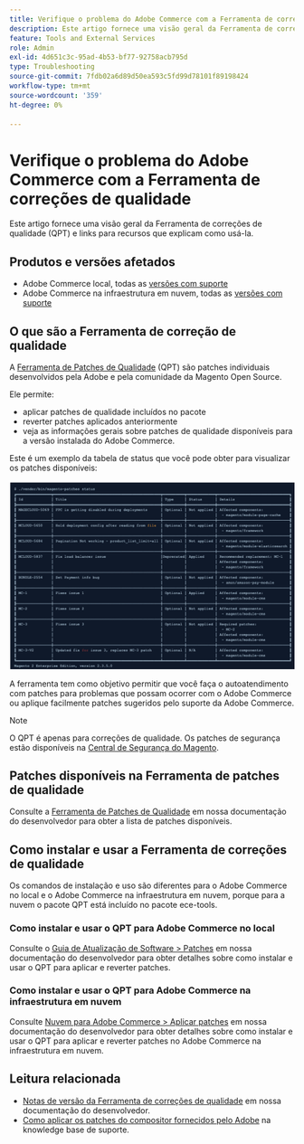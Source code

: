 ```yaml
---
title: Verifique o problema do Adobe Commerce com a Ferramenta de correções de qualidade
description: Este artigo fornece uma visão geral da Ferramenta de correções de qualidade (QPT) e links para recursos que explicam como usá-la.
feature: Tools and External Services
role: Admin
exl-id: 4d651c3c-95ad-4b53-bf77-92758acb795d
type: Troubleshooting
source-git-commit: 7fdb02a6d89d50ea593c5fd99d78101f89198424
workflow-type: tm+mt
source-wordcount: '359'
ht-degree: 0%

---
```


# Verifique o problema do Adobe Commerce com a Ferramenta de correções de qualidade

Este artigo fornece uma visão geral da Ferramenta de correções de qualidade (QPT) e links para recursos que explicam como usá-la.

## Produtos e versões afetados

* Adobe Commerce local, todas as [versões com suporte](https://www.adobe.com/content/dam/cc/en/legal/terms/enterprise/pdfs/Adobe-Commerce-Software-Lifecycle-Policy.pdf)
* Adobe Commerce na infraestrutura em nuvem, todas as [versões com suporte](https://www.adobe.com/content/dam/cc/en/legal/terms/enterprise/pdfs/Adobe-Commerce-Software-Lifecycle-Policy.pdf)

## O que são a Ferramenta de correção de qualidade

A [Ferramenta de Patches de Qualidade](https://github.com/magento/quality-patches) (QPT) são patches individuais desenvolvidos pela Adobe e pela comunidade da Magento Open Source.

Ele permite:

* aplicar patches de qualidade incluídos no pacote
* reverter patches aplicados anteriormente
* veja as informações gerais sobre patches de qualidade disponíveis para a versão instalada do Adobe Commerce.

Este é um exemplo da tabela de status que você pode obter para visualizar os patches disponíveis:

![Magento_patches_list](/help/assets/tools/status_table.png)

A ferramenta tem como objetivo permitir que você faça o autoatendimento com patches para problemas que possam ocorrer com o Adobe Commerce ou aplique facilmente patches sugeridos pelo suporte da Adobe Commerce.

>[!NOTE]
>
>O QPT é apenas para correções de qualidade. Os patches de segurança estão disponíveis na [Central de Segurança do Magento](https://experienceleague.adobe.com/en/docs/commerce-operations/release/notes/overview).

## Patches disponíveis na Ferramenta de patches de qualidade

Consulte a [Ferramenta de Patches de Qualidade](https://experienceleague.adobe.com/tools/commerce-quality-patches/index.html) em nossa documentação do desenvolvedor para obter a lista de patches disponíveis.

## Como instalar e usar a Ferramenta de correções de qualidade

Os comandos de instalação e uso são diferentes para o Adobe Commerce no local e o Adobe Commerce na infraestrutura em nuvem, porque para a nuvem o pacote QPT está incluído no pacote ece-tools.

### Como instalar e usar o QPT para Adobe Commerce no local

Consulte o [Guia de Atualização de Software > Patches](https://experienceleague.adobe.com/en/docs/commerce-operations/tools/quality-patches-tool/usage) em nossa documentação do desenvolvedor para obter detalhes sobre como instalar e usar o QPT para aplicar e reverter patches.

### Como instalar e usar o QPT para Adobe Commerce na infraestrutura em nuvem

Consulte [Nuvem para Adobe Commerce > Aplicar patches](https://experienceleague.adobe.com/en/docs/commerce-cloud-service/user-guide/develop/upgrade/apply-patches) em nossa documentação do desenvolvedor para obter detalhes sobre como instalar e usar o QPT para aplicar e reverter patches no Adobe Commerce na infraestrutura em nuvem.

## Leitura relacionada

* [Notas de versão da Ferramenta de correções de qualidade](https://experienceleague.adobe.com/en/docs/commerce-operations/tools/quality-patches-tool/release-notes) em nossa documentação do desenvolvedor.
* [Como aplicar os patches do compositor fornecidos pelo Adobe](https://experienceleague.adobe.com/en/docs/commerce-knowledge-base/kb/how-to/how-to-apply-a-composer-patch-provided-by-magento) na knowledge base de suporte.
